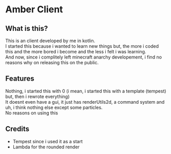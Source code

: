 # Amber Client
## What is this?
This is an client developed by me in kotlin.<br>
I started this because i wanted to learn new things but, the more i coded this and the more bored i become and the less i felt i was learning.<br>
And now, since i complitely left minecraft anarchy developement, i find no reasons why on releasing this on the public.<br>
## Features
Nothing, i started this with 0 (i mean, i started this with a template (tempest) but, then i rewrote everything)<br>
It doesnt even have a gui, it just has renderUtils2d, a command system and uh, i think nothing else except some particles.<br>
No reasons on using this
## Credits
* Tempest since i used it as a start 
* Lambda for the rounded render
